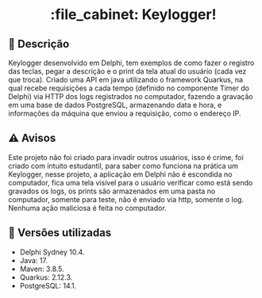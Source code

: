 <h1 align="center">:file_cabinet: Keylogger!</h1>

## :memo: Descrição
Keylogger desenvolvido em Delphi, tem exemplos de como fazer o registro das teclas, pegar a descrição e o print da tela atual do usuário (cada vez que troca). Criado uma API em java utilizando o framework Quarkus, na qual recebe requisições a cada tempo (definido no componente Timer do Delphi) via HTTP dos logs registrados no computador, fazendo a gravação em uma base de dados PostgreSQL, armazenando data e hora, e informações da máquina que enviou a requisição, como o endereço IP.

## :warning: Avisos
Este projeto não foi criado para invadir outros usuários, isso é crime, foi criado com intuito estudantil, para saber como funciona na prática um Keylogger, nesse projeto, a aplicação em Delphi não é escondida no computador, fica uma tela visível para o usuário verificar como está sendo gravados os logs, os prints são armazenados em uma pasta no computador, somente para teste, não é enviado via http, somente o log. Nenhuma ação maliciosa é feita no computador.

## :wrench: Versões utilizadas
* Delphi Sydney 10.4.
* Java: 17.
* Maven: 3.8.5.
* Quarkus: 2.12.3.
* PostgreSQL: 14.1.
